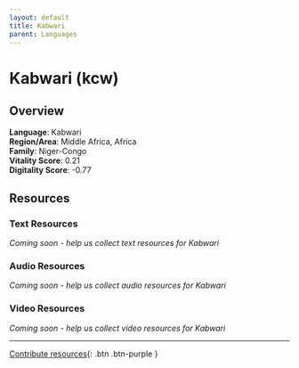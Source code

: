 ```yaml
---
layout: default
title: Kabwari
parent: Languages
---
```


# Kabwari (kcw)

## Overview

**Language**: Kabwari  
**Region/Area**: Middle Africa, Africa  
**Family**: Niger-Congo  
**Vitality Score**: 0.21  
**Digitality Score**: -0.77  

## Resources

### Text Resources
*Coming soon - help us collect text resources for Kabwari*

### Audio Resources
*Coming soon - help us collect audio resources for Kabwari*

### Video Resources
*Coming soon - help us collect video resources for Kabwari*

---

[Contribute resources](https://fairtrain.github.io/){: .btn .btn-purple }
